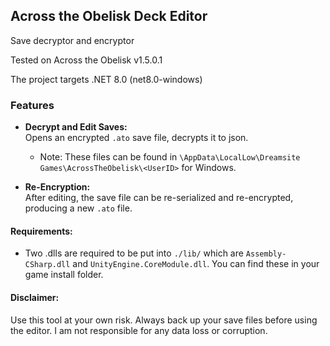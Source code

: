 ## Across the Obelisk Deck Editor

Save decryptor and encryptor

Tested on Across the Obelisk v1.5.0.1

The project targets .NET 8.0 (net8.0-windows)

### Features

- **Decrypt and Edit Saves:**  
  Opens an encrypted `.ato` save file, decrypts it to json.
  - Note: These files can be found in `\AppData\LocalLow\Dreamsite Games\AcrossTheObelisk\<UserID>` for Windows.
  
- **Re-Encryption:**  
  After editing, the save file can be re-serialized and re-encrypted, producing a new `.ato` file.

#### Requirements:
 - Two .dlls are required to be put into `./lib/` which are `Assembly-CSharp.dll` and `UnityEngine.CoreModule.dll`. You can find these in your game install folder.


#### Disclaimer:
Use this tool at your own risk. Always back up your save files before using the editor. I am not responsible for any data loss or corruption.

